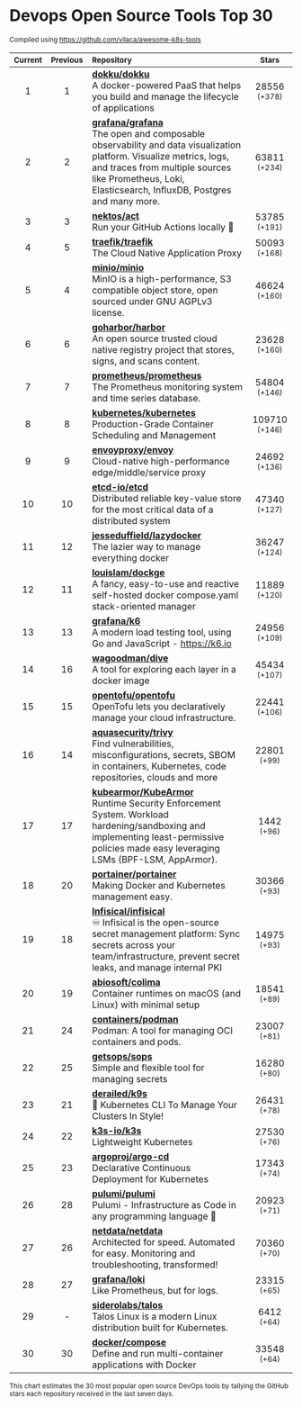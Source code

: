 # Devops Open Source Tools Top 30
<sup>Compiled using https://github.com/vilaca/awesome-k8s-tools</sup>
<div align="center">

|<sub>Current</sub>|<sub>Previous</sub>|<sub>Repository</sub>|<sub>Stars</sub>|
|:---:|:---:|:---|:---:|
|1|1|[**dokku/dokku**](https://github.com/dokku/dokku)<br/>A docker-powered PaaS that helps you build and manage the lifecycle of applications|28556 <sup>(+378)</sup>|
|2|2|[**grafana/grafana**](https://github.com/grafana/grafana)<br/>The open and composable observability and data visualization platform. Visualize metrics, logs, and traces from multiple sources like Prometheus, Loki, Elasticsearch, InfluxDB, Postgres and many more. |63811 <sup>(+234)</sup>|
|3|3|[**nektos/act**](https://github.com/nektos/act)<br/>Run your GitHub Actions locally 🚀|53785 <sup>(+191)</sup>|
|4|5|[**traefik/traefik**](https://github.com/traefik/traefik)<br/>The Cloud Native Application Proxy|50093 <sup>(+168)</sup>|
|5|4|[**minio/minio**](https://github.com/minio/minio)<br/>MinIO is a high-performance, S3 compatible object store, open sourced under GNU AGPLv3 license.|46624 <sup>(+160)</sup>|
|6|6|[**goharbor/harbor**](https://github.com/goharbor/harbor)<br/>An open source trusted cloud native registry project that stores, signs, and scans content.|23628 <sup>(+160)</sup>|
|7|7|[**prometheus/prometheus**](https://github.com/prometheus/prometheus)<br/>The Prometheus monitoring system and time series database.|54804 <sup>(+146)</sup>|
|8|8|[**kubernetes/kubernetes**](https://github.com/kubernetes/kubernetes)<br/>Production-Grade Container Scheduling and Management|109710 <sup>(+146)</sup>|
|9|9|[**envoyproxy/envoy**](https://github.com/envoyproxy/envoy)<br/>Cloud-native high-performance edge/middle/service proxy|24692 <sup>(+136)</sup>|
|10|10|[**etcd-io/etcd**](https://github.com/etcd-io/etcd)<br/>Distributed reliable key-value store for the most critical data of a distributed system|47340 <sup>(+127)</sup>|
|11|12|[**jesseduffield/lazydocker**](https://github.com/jesseduffield/lazydocker)<br/>The lazier way to manage everything docker|36247 <sup>(+124)</sup>|
|12|11|[**louislam/dockge**](https://github.com/louislam/dockge)<br/>A fancy, easy-to-use and reactive self-hosted docker compose.yaml stack-oriented manager|11889 <sup>(+120)</sup>|
|13|13|[**grafana/k6**](https://github.com/grafana/k6)<br/>A modern load testing tool, using Go and JavaScript - https://k6.io|24956 <sup>(+109)</sup>|
|14|16|[**wagoodman/dive**](https://github.com/wagoodman/dive)<br/>A tool for exploring each layer in a docker image|45434 <sup>(+107)</sup>|
|15|15|[**opentofu/opentofu**](https://github.com/opentofu/opentofu)<br/>OpenTofu lets you declaratively manage your cloud infrastructure.|22441 <sup>(+106)</sup>|
|16|14|[**aquasecurity/trivy**](https://github.com/aquasecurity/trivy)<br/>Find vulnerabilities, misconfigurations, secrets, SBOM in containers, Kubernetes, code repositories, clouds and more|22801 <sup>(+99)</sup>|
|17|17|[**kubearmor/KubeArmor**](https://github.com/kubearmor/KubeArmor)<br/>Runtime Security Enforcement System. Workload hardening/sandboxing and implementing least-permissive policies made easy leveraging LSMs (BPF-LSM, AppArmor).|1442 <sup>(+96)</sup>|
|18|20|[**portainer/portainer**](https://github.com/portainer/portainer)<br/>Making Docker and Kubernetes management easy.|30366 <sup>(+93)</sup>|
|19|18|[**Infisical/infisical**](https://github.com/Infisical/infisical)<br/>♾ Infisical is the open-source secret management platform: Sync secrets across your team/infrastructure, prevent secret leaks, and manage internal PKI|14975 <sup>(+93)</sup>|
|20|19|[**abiosoft/colima**](https://github.com/abiosoft/colima)<br/>Container runtimes on macOS (and Linux) with minimal setup|18541 <sup>(+89)</sup>|
|21|24|[**containers/podman**](https://github.com/containers/podman)<br/>Podman: A tool for managing OCI containers and pods.|23007 <sup>(+81)</sup>|
|22|25|[**getsops/sops**](https://github.com/getsops/sops)<br/>Simple and flexible tool for managing secrets|16280 <sup>(+80)</sup>|
|23|21|[**derailed/k9s**](https://github.com/derailed/k9s)<br/>🐶 Kubernetes CLI To Manage Your Clusters In Style!|26431 <sup>(+78)</sup>|
|24|22|[**k3s-io/k3s**](https://github.com/k3s-io/k3s)<br/>Lightweight Kubernetes|27530 <sup>(+76)</sup>|
|25|23|[**argoproj/argo-cd**](https://github.com/argoproj/argo-cd)<br/>Declarative Continuous Deployment for Kubernetes|17343 <sup>(+74)</sup>|
|26|28|[**pulumi/pulumi**](https://github.com/pulumi/pulumi)<br/>Pulumi - Infrastructure as Code in any programming language 🚀|20923 <sup>(+71)</sup>|
|27|26|[**netdata/netdata**](https://github.com/netdata/netdata)<br/>Architected for speed. Automated for easy. Monitoring and troubleshooting, transformed!|70360 <sup>(+70)</sup>|
|28|27|[**grafana/loki**](https://github.com/grafana/loki)<br/>Like Prometheus, but for logs.|23315 <sup>(+65)</sup>|
|29|-|[**siderolabs/talos**](https://github.com/siderolabs/talos)<br/>Talos Linux is a modern Linux distribution built for Kubernetes.|6412 <sup>(+64)</sup>|
|30|30|[**docker/compose**](https://github.com/docker/compose)<br/>Define and run multi-container applications with Docker|33548 <sup>(+64)</sup>|


</div>

<sub>This chart estimates the 30 most popular open source DevOps tools by tallying the GitHub stars each repository received in the last seven days.</sub>
